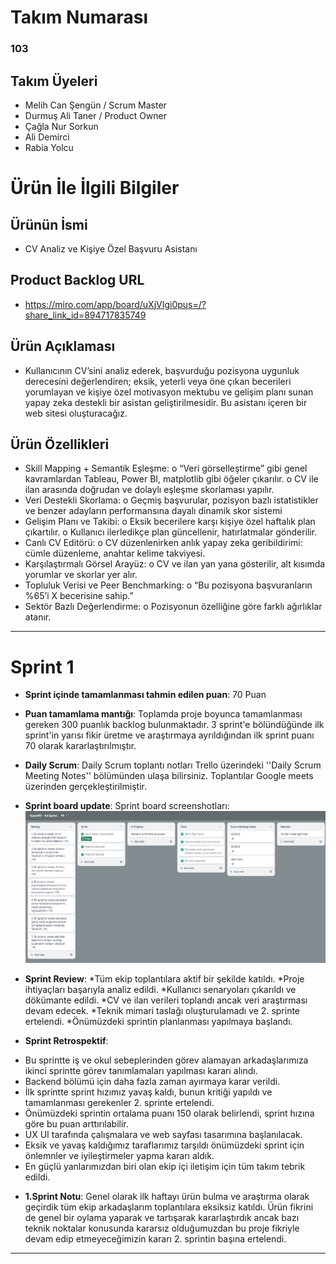 # Takım Numarası
### 103
## Takım Üyeleri
* Melih Can Şengün / Scrum Master
* Durmuş Ali Taner / Product Owner
* Çağla Nur Sorkun
* Ali Demirci
* Rabia Yolcu
# Ürün İle İlgili Bilgiler
## Ürünün İsmi
 * CV Analiz ve Kişiye Özel Başvuru Asistanı
## Product Backlog URL
* https://miro.com/app/board/uXjVIgi0pus=/?share_link_id=894717835749
## Ürün Açıklaması
* Kullanıcının CV’sini analiz ederek, başvurduğu pozisyona uygunluk derecesini değerlendiren; eksik, yeterli veya öne çıkan becerileri yorumlayan ve kişiye özel motivasyon mektubu ve gelişim planı sunan yapay zeka destekli bir asistan geliştirilmesidir. Bu asistanı içeren bir web sitesi oluşturacağız.
## Ürün Özellikleri
* Skill Mapping + Semantik Eşleşme:
o	“Veri görselleştirme” gibi genel kavramlardan Tableau, Power BI, matplotlib gibi öğeler çıkarılır.
o	CV ile ilan arasında doğrudan ve dolaylı eşleşme skorlaması yapılır.
*	Veri Destekli Skorlama:
o	Geçmiş başvurular, pozisyon bazlı istatistikler ve benzer adayların performansına dayalı dinamik skor sistemi
*	Gelişim Planı ve Takibi:
o	Eksik becerilere karşı kişiye özel haftalık plan çıkartılır.
o	Kullanıcı ilerledikçe plan güncellenir, hatırlatmalar gönderilir.
*	Canlı CV Editörü:
o	CV düzenlenirken anlık yapay zeka geribildirimi: cümle düzenleme, anahtar kelime takviyesi.
*	Karşılaştırmalı Görsel Arayüz:
o	CV ve ilan yan yana gösterilir, alt kısımda yorumlar ve skorlar yer alır.
*	Topluluk Verisi ve Peer Benchmarking:
o	“Bu pozisyona başvuranların %65’i X becerisine sahip.”
*	Sektör Bazlı Değerlendirme:
o	Pozisyonun özelliğine göre farklı ağırlıklar atanır.
________________________________________


# Sprint 1

- **Sprint içinde tamamlanması tahmin edilen puan**: 70 Puan
- **Puan tamamlama mantığı**: Toplamda proje boyunca tamamlanması gereken 300 puanlık backlog bulunmaktadır. 3 sprint'e bölündüğünde ilk sprint'in yarısı fikir üretme ve araştırmaya ayrıldığından ilk sprint puanı 70 olarak kararlaştırılmıştır.
- **Daily Scrum**: Daily Scrum toplantı notları Trello üzerindeki ''Daily Scrum Meeting Notes'' bölümünden ulaşa bilirsiniz. Toplantılar Google meets üzerinden gerçekleştirilmiştir.

- **Sprint board update**: Sprint board screenshotları: 
![image](https://github.com/AliDmrcIo/AIProject/blob/1e4bcf1c18cdb2e1a55a546df264506aee7ffff5/1st.sprint.ss.jpg)
- **Sprint Review**:
*Tüm ekip toplantılara aktif bir şekilde katıldı.
*Proje ihtiyaçları başarıyla analiz edildi.
*Kullanıcı senaryoları çıkarıldı ve dökümante edildi.
*CV ve ilan verileri toplandı ancak veri araştırması devam edecek.
*Teknik mimari taslağı oluşturulamadı ve 2. sprinte ertelendi.
*Önümüzdeki sprintin planlanması yapılmaya başlandı.
- **Sprint Retrospektif**:
* Bu sprintte iş ve okul sebeplerinden görev alamayan arkadaşlarımıza ikinci sprintte görev tanımlamaları yapılması kararı alındı.
* Backend bölümü için daha fazla zaman ayırmaya karar verildi.
* İlk sprintte sprint hızımız yavaş kaldı, bunun kritiği yapıldı ve tamamlanması gerekenler 2. sprinte ertelendi.
* Önümüzdeki sprintin ortalama puanı 150 olarak belirlendi, sprint hızına göre bu puan arttırılabilir.
* UX UI tarafında çalışmalara ve web sayfası tasarımına başlanılacak.
* Eksik ve yavaş kaldığımız taraflarımız tarşıldı önümüzdeki sprint için önlemnler ve iyileştirmeler yapma kararı aldık.
* En güçlü yanlarımızdan biri olan ekip içi iletişim için tüm takım tebrik edildi.
- **1.Sprint Notu**: 
Genel olarak ilk haftayı ürün bulma ve araştırma olarak geçirdik tüm ekip arkadaşlarım toplantılara eksiksiz katıldı.
Ürün fikrini de genel bir oylama yaparak ve tartışarak kararlaştırdık ancak bazı teknik noktalar konusunda kararsız olduğumuzdan bu proje fikriyle devam edip etmeyeceğimizin kararı 2. sprintin başına ertelendi.
----------------------------------------------------------------------------


